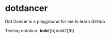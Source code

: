 # dotdancer
Dot Dancer is a playground for me to learn GitHub

Testing notation.
<b>bold</b>
[b]bold2[/b]
